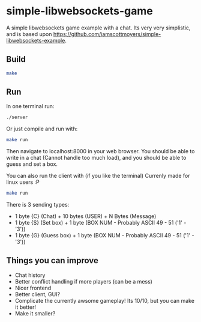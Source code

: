 # simple-libwebsockets-game

A simple libwebsockets game example with a chat.
Its very very simplistic, and is based upon https://github.com/iamscottmoyers/simple-libwebsockets-example.

## Build
```bash
make
```

## Run
In one terminal run:
```bash
./server
```

Or just compile and run with:
```bash
make run
```

Then navigate to localhost:8000 in your web browser. You should be able to write in a chat (Cannot handle too much load), and you should be able to guess and set a box.

You can also run the client with (if you like the terminal) Currenly made for linux users :P
```bash
make run
```

There is 3 sending types:

* 1 byte {C} (Chat) + 10 bytes (USER) + N Bytes (Message)
* 1 byte {S} (Set box) + 1 byte (BOX NUM - Probably ASCII 49 - 51 ('1' - '3'))
* 1 byte {G} (Guess box) + 1 byte (BOX NUM - Probably ASCII 49 - 51 ('1' - '3'))

## Things you can improve

* Chat history
* Better conflict handling if more players (can be a mess)
* Nicer frontend
* Better client, GUI?
* Complicate the currently awsome gameplay! Its 10/10, but you can make it better!
* Make it smaller?

